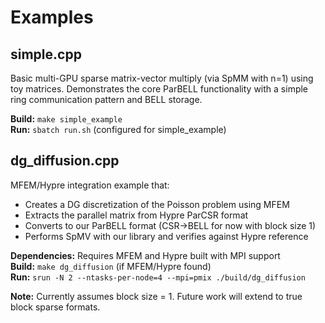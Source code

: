 # Examples

## simple.cpp

Basic multi-GPU sparse matrix-vector multiply (via SpMM with n=1) using toy matrices. Demonstrates the core ParBELL functionality with a simple ring communication pattern and BELL storage.

**Build:** `make simple_example`  
**Run:** `sbatch run.sh` (configured for simple_example)

## dg_diffusion.cpp

MFEM/Hypre integration example that:
- Creates a DG discretization of the Poisson problem using MFEM
- Extracts the parallel matrix from Hypre ParCSR format 
- Converts to our ParBELL format (CSR→BELL for now with block size 1)
- Performs SpMV with our library and verifies against Hypre reference

**Dependencies:** Requires MFEM and Hypre built with MPI support  
**Build:** `make dg_diffusion` (if MFEM/Hypre found)  
**Run:** `srun -N 2 --ntasks-per-node=4 --mpi=pmix ./build/dg_diffusion`

**Note:** Currently assumes block size = 1. Future work will extend to true block sparse formats.
